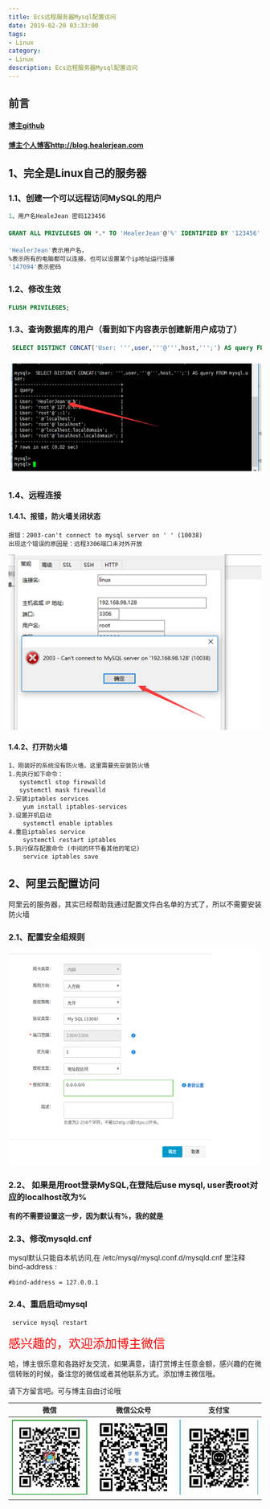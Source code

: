 ```yaml
---
title: Ecs远程服务器Mysql配置访问
date: 2019-02-20 03:33:00
tags: 
- Linux
category: 
- Linux
description: Ecs远程服务器Mysql配置访问
---
```


<!-- 

https://raw.githubusercontent.com/HealerJean/HealerJean.github.io/master/blogImages/
　　首行缩进

<font  clalss="healerColor" color="red" size="5" >     </font>

<font  clalss="healerSize"  size="5" >     </font>
-->




## 前言

#### [博主github](https://github.com/HealerJean)
#### [博主个人博客http://blog.healerjean.com](http://HealerJean.github.io)    



## 1、完全是Linux自己的服务器



### 1.1、创建一个可以远程访问MySQL的用户



```sql
1、用户名HealeJean 密码123456

GRANT ALL PRIVILEGES ON *.* TO 'HealerJean'@'%' IDENTIFIED BY '123456' WITH GRANT OPT'HealerJean'ION;

'HealerJean'表示用户名，
%表示所有的电脑都可以连接，也可以设置某个ip地址运行连接
'147094'表示密码
```



### 1.2、修改生效

```sql
FLUSH PRIVILEGES;
```



### 1.3、查询数据库的用户（看到如下内容表示创建新用户成功了）

```sql
 SELECT DISTINCT CONCAT('User: ''',user,'''@''',host,''';') AS query FROM mysql.user;
```

![1568187070302](https://raw.githubusercontent.com/HealerJean/HealerJean.github.io/master/blogImages/1568187070302.png)

### 1.4、远程连接



#### 1.4.1、报错，防火墙关闭状态

```
报错：2003-can't connect to mysql server on ' ' (10038)
出现这个错误的原因是：远程3306端口未对外开放
```



![1568187119400](https://raw.githubusercontent.com/HealerJean/HealerJean.github.io/master/blogImages/1568187119400.png)



#### 1.4.2、打开防火墙

```
1、刚装好的系统没有防火墙，这里需要先安装防火墙
1.先执行如下命令：
   systemctl stop firewalld
   systemctl mask firewalld
2.安装iptables services
    yum install iptables-services
3.设置开机启动
    systemctl enable iptables
4.重启iptables service
    systemctl restart iptables
5.执行保存配置命令 (中间的环节看其他的笔记)
    service iptables save
```





## 2、阿里云配置访问

阿里云的服务器，其实已经帮助我通过配置文件白名单的方式了，所以不需要安装防火墙



### 2.1、配置安全组规则

![1568187353196](https://raw.githubusercontent.com/HealerJean/HealerJean.github.io/master/blogImages/1568187353196.png)





### 2.2、 如果是用root登录MySQL,在登陆后use mysql, user表root对应的localhost改为%

**有的不需要设置这一步，因为默认有%，我的就是**



### 2.3、修改mysqld.cnf 

 mysql默认只能自本机访问,在 /etc/mysql/mysql.conf.d/mysqld.cnf 里注释bind-address : 

```
#bind-address = 127.0.0.1
```



### 2.4、重启启动mysql

```sql
 service mysql restart
```



<font  color="red" size="5" >     
感兴趣的，欢迎添加博主微信
 </font>       

   



哈，博主很乐意和各路好友交流，如果满意，请打赏博主任意金额，感兴趣的在微信转账的时候，备注您的微信或者其他联系方式。添加博主微信哦。    

请下方留言吧。可与博主自由讨论哦

|微信 | 微信公众号|支付宝|
|:-------:|:-------:|:------:|
| ![微信](https://raw.githubusercontent.com/HealerJean/HealerJean.github.io/master/assets/img/tctip/weixin.jpg)|![微信公众号](https://raw.githubusercontent.com/HealerJean/HealerJean.github.io/master/assets/img/my/qrcode_for_gh_a23c07a2da9e_258.jpg)|![支付宝](https://raw.githubusercontent.com/HealerJean/HealerJean.github.io/master/assets/img/tctip/alpay.jpg) |



<link rel="stylesheet" href="https://unpkg.com/gitalk/dist/gitalk.css">

<script src="https://unpkg.com/gitalk@latest/dist/gitalk.min.js"></script> 
<div id="gitalk-container"></div>    
 <script type="text/javascript">
    var gitalk = new Gitalk({
		clientID: `1d164cd85549874d0e3a`,
		clientSecret: `527c3d223d1e6608953e835b547061037d140355`,
		repo: `HealerJean.github.io`,
		owner: 'HealerJean',
		admin: ['HealerJean'],
		id: 'AAAAAAAAAAAAAAA',
    });
    gitalk.render('gitalk-container');
</script> 
